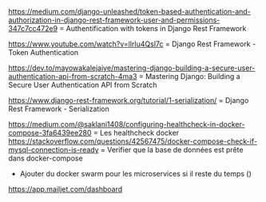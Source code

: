 https://medium.com/django-unleashed/token-based-authentication-and-authorization-in-django-rest-framework-user-and-permissions-347c7cc472e9 = Authentification with tokens in Django Rest Framework

https://www.youtube.com/watch?v=llrIu4Qsl7c = Django Rest Framework - Token Authentication

https://dev.to/mayowakalejaiye/mastering-django-building-a-secure-user-authentication-api-from-scratch-4ma3 = Mastering Django: Building a Secure User Authentication API from Scratch

https://www.django-rest-framework.org/tutorial/1-serialization/ = Django Rest Framework - Serialization


https://medium.com/@saklani1408/configuring-healthcheck-in-docker-compose-3fa6439ee280 = Les healthcheck docker
https://stackoverflow.com/questions/42567475/docker-compose-check-if-mysql-connection-is-ready = Verifier que la base de données est prête dans docker-compose


- Ajouter du docker swarm pour les microservices si il reste du temps ()

https://app.mailjet.com/dashboard